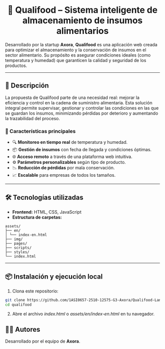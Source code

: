 <h1 style="text-align:center;">
    🥗 Qualifood – Sistema inteligente de almacenamiento de insumos alimentarios
</h1>

Desarrollado por la startup **Axora**, **Qualifood** es una aplicación web creada para optimizar el almacenamiento y la conservación de insumos en el sector alimentario. Su propósito es asegurar condiciones ideales (como temperatura y humedad) que garanticen la calidad y seguridad de los productos.

---

## 🚀 Descripción

La propuesta de Qualifood parte de una necesidad real: mejorar la eficiencia y control en la cadena de suministro alimentaria. Esta solución integral permite supervisar, gestionar y controlar las condiciones en las que se guardan los insumos, minimizando pérdidas por deterioro y aumentando la trazabilidad del proceso.

### 🎯 Características principales

- 🔍 **Monitoreo en tiempo real** de temperatura y humedad.
- 📦 **Gestión de insumos** con fecha de llegada y condiciones óptimas.
- 🌐 **Acceso remoto** a través de una plataforma web intuitiva.
- ⚙️ **Parámetros personalizables** según tipo de producto.
- 📉 **Reducción de pérdidas** por mala conservación.
- 📈 **Escalable** para empresas de todos los tamaños.

---

## 🛠️ Tecnologías utilizadas

- **Frontend:** HTML, CSS, JavaScript
- **Estructura de carpetas:**

```
assets/
├── en/
│ └── index-en.html
├── img/
├── pages/
├── scripts/
├── styles/
└── index.html
```

---

## 📦 Instalación y ejecución local

1. Clona este repositorio:
 ```bash
 git clone https://github.com/1ASI0657-2510-12575-G3-Axora/Qualifood-Landing-Page.git
 cd qualifood
 ```

 2. Abre el archivo *index.html* o *assets/en/index-en.html* en tu navegador.

 ## 🧑‍💻 Autores
Desarrollado por el equipo de **Axora**.